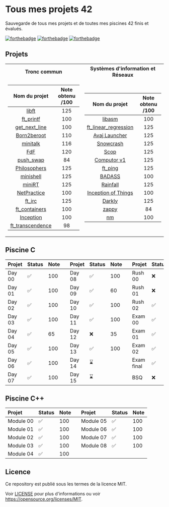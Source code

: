 # Tous mes projets 42

Sauvegarde de tous mes projets et de toutes mes piscines 42 finis et évalués.

[![forthebadge](https://forthebadge.com/images/badges/built-with-love.svg)](https://forthebadge.com)
[![forthebadge](https://forthebadge.com/images/badges/made-with-c.svg)](https://forthebadge.com)
[![forthebadge](https://forthebadge.com/images/badges/made-with-c-plus-plus.svg)](https://forthebadge.com)

## Projets

<table>
<tr><th>Tronc commun </th><th>Systèmes d'information et Réseaux</th></tr>
<tr><td>

|                                               Nom du projet                                               | Note obtenu /100 |
|:---------------------------------------------------------------------------------------------------------:|:----------------:|
|            [libft](https://github.com/axelcoezard/Tous-mes-projets-42/tree/main/Projets/libft)            |       125        |
|        [ft_printf](https://github.com/axelcoezard/Tous-mes-projets-42/tree/main/Projets/ft_printf)        |       100        |
|    [get_next_line](https://github.com/axelcoezard/Tous-mes-projets-42/tree/main/Projets/get_next_line)    |       100        |
|      [Born2beroot](https://github.com/axelcoezard/Tous-mes-projets-42/tree/main/Projets/Born2beroot)      |       110        |
|         [minitalk](https://github.com/axelcoezard/Tous-mes-projets-42/tree/main/Projets/minitalk)         |       116        |
|              [FdF](https://github.com/axelcoezard/Tous-mes-projets-42/tree/main/Projets/FdF)              |       120        |
|       [push_swap](https://github.com/axelcoezard/Tous-mes-projets-42/tree/main/Projets/push_swap)         |        84        |
|     [Philosophers](https://github.com/axelcoezard/Tous-mes-projets-42/tree/main/Projets/Philosophers)     |       125        |
|        [minishell](https://github.com/axelcoezard/Tous-mes-projets-42/tree/main/Projets/minishell)        |       125        |
|           [miniRT](https://github.com/axelcoezard/Tous-mes-projets-42/tree/main/Projets/miniRT)           |       125        |
|      [NetPractice](https://github.com/axelcoezard/Tous-mes-projets-42/tree/main/Projets/NetPractice)      |       100        |
|           [ft_irc](https://github.com/axelcoezard/Tous-mes-projets-42/tree/main/Projets/ft_irc)           |       125        |
|    [ft_containers](https://github.com/axelcoezard/Tous-mes-projets-42/tree/main/Projets/ft_containers)    |       100        |
|        [Inception](https://github.com/axelcoezard/Tous-mes-projets-42/tree/main/Projets/Inception)        |       100        |
| [ft_transcendence](https://github.com/axelcoezard/Tous-mes-projets-42/tree/main/Projets/ft_transcendence) |       98         |

</td><td>

|                                                   Nom du projet                                                   | Note obtenu /100 |
|:-----------------------------------------------------------------------------------------------------------------:|:----------------:|
|               [libasm](https://github.com/axelcoezard/Tous-mes-projets-42/tree/main/Projets/libasm)               |       100        |
| [ft_linear_regression](https://github.com/axelcoezard/Tous-mes-projets-42/tree/main/Projets/ft_linear_regression) |       125        |
|        [Avaj Launcher](https://github.com/axelcoezard/Tous-mes-projets-42/tree/main/Projets/Avaj-Launcher)        |     125          |
|            [Snowcrash](https://github.com/axelcoezard/Tous-mes-projets-42/tree/main/Projets/Snowcrash)            |       125        |
|                 [Scop](https://github.com/axelcoezard/Tous-mes-projets-42/tree/main/Projets/Scop)                 |       125        |
|          [Computor v1](https://github.com/axelcoezard/Tous-mes-projets-42/tree/main/Projets/Computor-v1)          |       125        |
|              [ft_ping](https://github.com/axelcoezard/Tous-mes-projets-42/tree/main/Projets/ft_ping)              |       125        |
|               [BADASS](https://github.com/axelcoezard/Tous-mes-projets-42/tree/main/Projets/BADASS)               |       100        |
|             [Rainfall](https://github.com/axelcoezard/Tous-mes-projets-42/tree/main/Projets/Rainfall)             |       125        |
|  [Inception of Things](https://github.com/axelcoezard/Tous-mes-projets-42/tree/main/Projets/Inception-of-Things)  |       100        |
|               [Darkly](https://github.com/axelcoezard/Tous-mes-projets-42/tree/main/Projets/Darkly)               |       125        |
|                [zappy](https://github.com/axelcoezard/Tous-mes-projets-42/tree/main/Projets/zappy)                |        84        |
|                   [nm](https://github.com/axelcoezard/Tous-mes-projets-42/tree/main/Projets/nm)                   |       100        |

</td></tr> </table>

## Piscine C

| Projet   | Status | Note     |     | Projet   | Status | Note |      | Projet     | Status | Note |
| :------- | :----- | :------- | --- | :------- |:------|:-----|------|:-----------|:-------|:-----|
| Day 00   | ✅     | 100      |     | Day 08   | ✅     | 100  |      | Rush 00    | ❌      | 58   |
| Day 01   | ✅     | 100      |     | Day 09   | ✅     | 60   |      | Rush 01    | ❌      | 0    |
| Day 02   | ✅     | 100      |     | Day 10   | ✅     | 100  |      | Rush 02    | ✅      | 100  |
| Day 03   | ✅     | 100      |     | Day 11   | ✅     | 100  |      | Exam 00    | ✅      | 64   |
| Day 04   | ✅     | 65       |     | Day 12   | ❌     | 35   |      | Exam 01    | ✅      | 80   |
| Day 05   | ✅     | 100      |     | Day 13   | ✅     | 100  |      | Exam 02    | ✅      | 100  |
| Day 06   | ✅     | 100      |     | Day 14   | ⌛     |      |      | Exam final | ✅      | 90   |
| Day 07   | ✅     | 100      |     | Day 15   | ⌛     |      |      | BSQ        | ❌      | 1    |

## Piscine C++

| Projet      | Status | Note |     | Projet    | Status | Note | 
|:------------|:-------|:-----|-----|:----------|:-------|:-----|
| Module 00   | ✅      | 100  |     | Module 05 | ✅      | 100  |
| Module 01   | ✅      | 100  |     | Module 06 | ✅      | 100  |
| Module 02   | ✅      | 100  |     | Module 07 | ✅      | 100  |
| Module 03   | ✅      | 100  |     | Module 08 | ✅      | 100  |
| Module 04   | ✅      | 100  |     |           |        |      |

## Licence
Ce repository est publié sous les termes de la licence MIT.

Voir [LICENSE](./LICENSE) pour plus d'informations ou voir https://opensource.org/licenses/MIT.

